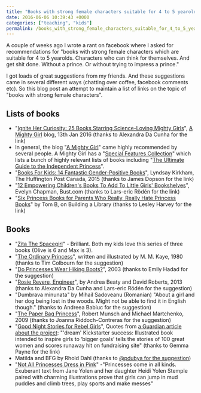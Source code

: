 ```yaml
---
title: "Books with strong female characters suitable for 4 to 5 yearolds"
date: 2016-06-06 10:39:43 +0000
categories: ["teaching", "kids"]
permalink: /books_with_strong_female_characters_suitable_for_4_to_5_yearolds
---
```

A couple of weeks ago I wrote a rant on facebook where I asked for
recommendations for "books with strong female characters which are
suitable for 4 to 5 yearolds. Characters who can think for themselves.
And get shit done. Without a prince. Or without trying to impress a
prince."

I got loads of great suggestions from my friends. And these suggestions
came in several different ways (chatting over coffee, facebook comments
etc). So this blog post an attempt to maintain a list of links on the
topic of "books with strong female characters".

Lists of books
--------------

-   "[Ignite Her Curiosity: 25 Books Starring Science-Loving Mighty
    Girls](http://www.amightygirl.com/blog?p=10940)", [A Mighty
    Girl](http://www.amightygirl.com) blog, 13th Jan 2016 (thanks to
    Alexandra Da Cunha for the link)
-   In general, the blog "[A Mighty Girl](http://www.amightygirl.com)"
    came highly recommended by several people. A Mighty Girl has a
    "[Special Features
    Collection](http://www.amightygirl.com/mighty-girl-picks)" which
    lists a bunch of highly relevant lists of books including "[The
    Ultimate Guide to the Independent
    Princess](http://www.amightygirl.com/mighty-girl-picks/independent-princess)".
-   "[Books For Kids: 14 Fantastic Gender-Positive
    Books](http://www.huffingtonpost.ca/2015/05/04/books-for-kids-fantastic-gender-positive-books_n_7063940.html)",
    Lyndsay Kirkham, The Huffington Post Canada, 2015 (thanks to James
    Dopson for the link)
-   "[12 Empowering Children's Books To Add To Little Girls'
    Bookshelves](http://bust.com/books/13817-12-empowering-children-s-books-to-add-to-little-girls-bookshelves.html)",
    Evelyn Chapman, Bust.com (thanks to Lars-eric Rödén for the link)
-   "[Six Princess Books for Parents Who Really, Really Hate Princess
    Books](http://www.buildingalibrary.com/picture-books/six-princess-books-for-parents-who-really-really-hate-princess-books/212)"
    by Tom B, on Building a Library (thanks to Lesley Harvey for
    the link)

Books
-----

-   "[Zita The Spacegirl](http://zitaspacegirl.com)" - Brilliant.  Both my kids love this series of three books (Olive is 6 and Max is 3).
-   "[The Ordinary
    Princess](https://en.wikipedia.org/wiki/The_Ordinary_Princess)",
    written and illustrated by M. M. Kaye, 1980 (thanks to Tim Colbourn
    for the suggestion)
-   "[Do Princesses Wear Hiking
    Boots?](http://www.goodreads.com/book/show/220289.Do_Princesses_Wear_Hiking_Boots_)",
    2003 (thanks to Emily Hadad for the suggestion)
-   "[Rosie Revere,
    Engineer](https://www.amazon.co.uk/Rosie-Revere-Engineer-Andrea-Beaty/dp/1419708457)",
    by Andrea Beaty and David Roberts, 2013 (thanks to Alexandra Da
    Cunha and Lars-eric Rödén for the suggestion)
-   "Dumbrava minunata" by Mihail Sadoveanu (Romanian) "About a girl and
    her dog being lost in the woods. Might not be able to find it in
    English though." (thanks to Andreea Babiuc for the suggestion)
-   "[The Paper Bag
    Princess](https://www.amazon.co.uk/Paper-Bag-Princess-Munsch-Kids/dp/0920236162)",
    Robert Munsch and Michael Martchenko, 2009 (thanks to Joanna
    Riddoch-Contreras for the suggestion)
-   "[Good Night Stories for Rebel
    Girls](https://www.kickstarter.com/projects/timbuktu/good-night-stories-for-rebel-girls-100-tales-to-dr)",
    Quotes from [a Guardian article about the
    project](https://www.theguardian.com/books/2016/may/25/good-night-stories-for-rebel-girls-is-dream-kickstarter-success?CMP=fb_gu):
    "'dream' Kickstarter success: Illustrated book intended to inspire
    girls to ‘bigger goals’ tells the stories of 100 great women and
    scores runaway hit on fundraising site" (thanks to Gemma Payne for
    the link)
-   Matilda and BFG by Rhold Dahl (thanks to [@pdubya for the
    suggestion](https://twitter.com/Peteski123/status/736661157231120384))
-   "[Not All Princesses Dress in
    Pink](http://www.amightygirl.com/not-all-princesses-dress-in-pink)"
    -"Princesses come in all kinds. Exuberant text from Jane Yolen and
    her daughter Heidi Yolen Stemple paired with charming illustrations
    prove that girls can jump in mud puddles and climb trees, play
    sports and make messes"


